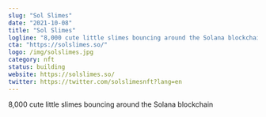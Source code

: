 ```yaml
---
slug: "Sol Slimes"
date: "2021-10-08"
title: "Sol Slimes"
logline: "8,000 cute little slimes bouncing around the Solana blockchain"
cta: "https://solslimes.so/"
logo: /img/solslimes.jpg
category: nft
status: building
website: https://solslimes.so/
twitter: https://twitter.com/solslimesnft?lang=en
---
```


8,000 cute little slimes bouncing around the Solana blockchain
